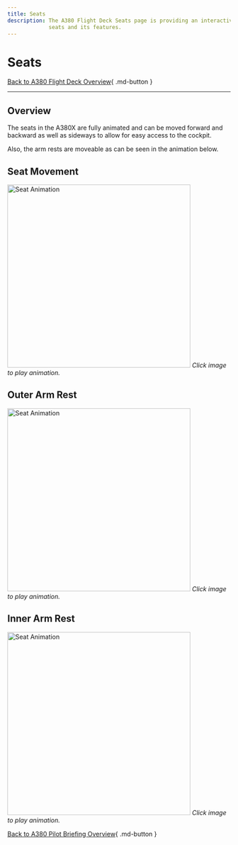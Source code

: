 ```yaml
---
title: Seats
description: The A380 Flight Deck Seats page is providing an interactive graphical overview of the A380 flight deck
             seats and its features. 
---
```


<script src="/javascripts/gif-play.js"></script>

# Seats

[Back to A380 Flight Deck Overview](../index.md){ .md-button }

---

## Overview

The seats in the A380X are fully animated and can be moved forward and backward as well as sideways to allow for easy
access to the cockpit.

Also, the arm rests are moveable as can be seen in the animation below.

## Seat Movement

<img
class="gif-placeholder skip-lightbox"
src="/pilots-corner/a380x/assets/a380x-briefing/flight-deck/seat-animation-ph.png"
data-gif="/pilots-corner/a380x/assets/a380x-briefing/flight-deck/seat-animation.gif"
alt="Seat Animation"
style="cursor:pointer;
width: 413px;
height: auto;">
_Click image to play animation._

## Outer Arm Rest

<img
class="gif-placeholder skip-lightbox"
src="/pilots-corner/a380x/assets/a380x-briefing/flight-deck/outer-arm-rest-animation-ph.png"
data-gif="/pilots-corner/a380x/assets/a380x-briefing/flight-deck/outer-arm-rest-animation.gif"
alt="Seat Animation"
style="cursor:pointer;
width: 413px;
height: auto;">
_Click image to play animation._

## Inner Arm Rest

<img
class="gif-placeholder skip-lightbox"
src="/pilots-corner/a380x/assets/a380x-briefing/flight-deck/inner-arm-rest-animation-ph.png"
data-gif="/pilots-corner/a380x/assets/a380x-briefing/flight-deck/inner-arm-rest-animation.gif"
alt="Seat Animation"
style="cursor:pointer;
width: 413px;
height: auto;">
_Click image to play animation._

[Back to A380 Pilot Briefing Overview](../index.md){ .md-button }
